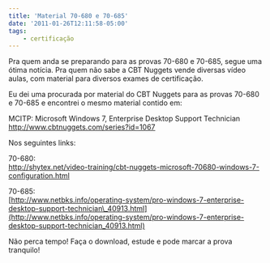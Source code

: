 ```yaml
---
title: 'Material 70-680 e 70-685'
date: '2011-01-26T12:11:58-05:00'
tags:
    - certificação
---
```


Pra quem anda se preparando para as provas 70-680 e 70-685, segue uma ótima notícia. Pra quem não sabe a CBT Nuggets vende diversas vídeo aulas, com material para diversos exames de certificação.

Eu dei uma procurada por material do CBT Nuggets para as provas 70-680 e 70-685 e encontrei o mesmo material contido em:

MCITP: Microsoft Windows 7, Enterprise Desktop Support Technician  
<http://www.cbtnuggets.com/series?id=1067>

Nos seguintes links:

70-680:  
<http://shytex.net/video-training/cbt-nuggets-microsoft-70680-windows-7-configuration.html>

70-685:  
[http://www.netbks.info/operating-system/pro-windows-7-enterprise-desktop-support-technician\_40913.html](http://www.netbks.info/operating-system/pro-windows-7-enterprise-desktop-support-technician_40913.html)

Não perca tempo! Faça o download, estude e pode marcar a prova tranquilo!
